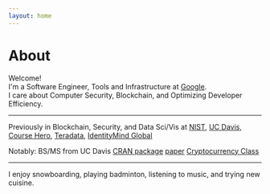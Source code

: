 ```yaml
---
layout: home
---
```

# About 

Welcome! <br>
I'm a Software Engineer, Tools and Infrastructure at [Google](https://www.google.com/). <br>
I care about Computer Security, Blockchain, and Optimizing Developer Efficiency.<br>

---

Previously in Blockchain, Security, and Data Sci/Vis at [NIST](https://www.nist.gov), [UC Davis](https://www.cs.ucdavis.edu), [Course Hero](https://www.coursehero.com), [Teradata](https://www.teradata.com), [IdentityMind Global](https://www.identitymindglobal.com)

Notably:
BS/MS from UC Davis
[CRAN package](https://CRAN.R-project.org/package=cdparcoord) 
[paper](https://arxiv.org/abs/1709.00665) 
[Cryptocurrency Class](https://rylanschaeffer.github.io/resources/198FCourseSyllabus.pdf)

---

I enjoy snowboarding, playing badminton, listening to music, and trying new cuisine. 
